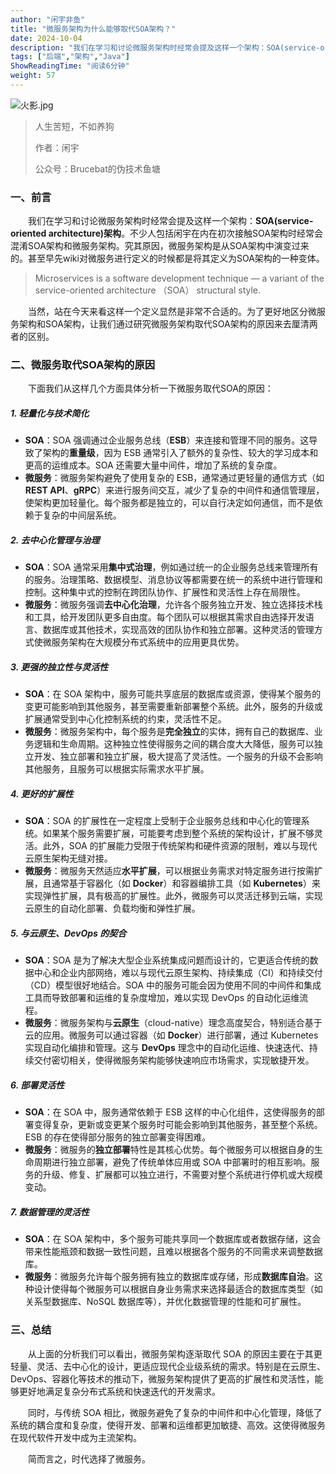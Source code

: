 ```yaml
---
author: "闲宇非鱼"
title: "微服务架构为什么能够取代SOA架构？"
date: 2024-10-04
description: "我们在学习和讨论微服务架构时经常会提及这样一个架构：SOA(service-orientedarchitecture)架构让我们通过探究微服务取代SOA的原因来了解一下两者的区别。"
tags: ["后端","架构","Java"]
ShowReadingTime: "阅读6分钟"
weight: 57
---
```

![火影.jpg](https://p3-xtjj-sign.byteimg.com/tos-cn-i-73owjymdk6/cc87578fd76f47f785e6a86999bbd664~tplv-73owjymdk6-jj-mark-v1:0:0:0:0:5o6Y6YeR5oqA5pyv56S-5Yy6IEAg6Zey5a6H6Z2e6bG8:q75.awebp?rk3s=f64ab15b&x-expires=1728656274&x-signature=z2TrhewYFoaZYwubUbJs0FqpAA0%3D)

> 人生苦短，不如养狗
> 
> 作者：闲宇
> 
> 公众号：Brucebat的伪技术鱼塘

### 一、前言

  我们在学习和讨论微服务架构时经常会提及这样一个架构：**SOA(service-oriented architecture)架构**。不少人包括闲宇在内在初次接触SOA架构时经常会混淆SOA架构和微服务架构。究其原因，微服务架构是从SOA架构中演变过来的。甚至早先wiki对微服务进行定义的时候都是将其定义为SOA架构的一种变体。

> Microservices is a software development technique — a variant of the service-oriented architecture （SOA） structural style.

  当然，站在今天来看这样一个定义显然是非常不合适的。为了更好地区分微服务架构和SOA架构，让我们通过研究微服务架构取代SOA架构的原因来去厘清两者的区别。

### 二、微服务取代SOA架构的原因

  下面我们从这样几个方面具体分析一下微服务取代SOA的原因：

##### 1\. 轻量化与技术简化

*   **SOA**：SOA 强调通过企业服务总线（**ESB**）来连接和管理不同的服务。这导致了架构的**重量级**，因为 ESB 通常引入了额外的复杂性、较大的学习成本和更高的运维成本。SOA 还需要大量中间件，增加了系统的复杂度。
*   **微服务**：微服务架构避免了使用复杂的 ESB，通常通过更轻量的通信方式（如 **REST API**、**gRPC**）来进行服务间交互，减少了复杂的中间件和通信管理层，使架构更加轻量化。每个服务都是独立的，可以自行决定如何通信，而不是依赖于复杂的中间层系统。

##### 2\. 去中心化管理与治理

*   **SOA**：SOA 通常采用**集中式治理**，例如通过统一的企业服务总线来管理所有的服务。治理策略、数据模型、消息协议等都需要在统一的系统中进行管理和控制。这种集中式的控制在跨团队协作、扩展性和灵活性上存在局限性。
*   **微服务**：微服务强调**去中心化治理**，允许各个服务独立开发、独立选择技术栈和工具，给开发团队更多自由度。每个团队可以根据其需求自由选择开发语言、数据库或其他技术，实现高效的团队协作和独立部署。这种灵活的管理方式使微服务架构在大规模分布式系统中的应用更具优势。

##### 3\. 更强的独立性与灵活性

*   **SOA**：在 SOA 架构中，服务可能共享底层的数据库或资源，使得某个服务的变更可能影响到其他服务，甚至需要重新部署整个系统。此外，服务的升级或扩展通常受到中心化控制系统的约束，灵活性不足。
*   **微服务**：微服务架构中，每个服务是**完全独立**的实体，拥有自己的数据库、业务逻辑和生命周期。这种独立性使得服务之间的耦合度大大降低，服务可以独立开发、独立部署和独立扩展，极大提高了灵活性。一个服务的升级不会影响其他服务，且服务可以根据实际需求水平扩展。

##### 4\. 更好的扩展性

*   **SOA**：SOA 的扩展性在一定程度上受制于企业服务总线和中心化的管理系统。如果某个服务需要扩展，可能要考虑到整个系统的架构设计，扩展不够灵活。此外，SOA 的扩展能力受限于传统架构和硬件资源的限制，难以与现代云原生架构无缝对接。
*   **微服务**：微服务天然适应**水平扩展**，可以根据业务需求对特定服务进行按需扩展，且通常基于容器化（如 **Docker**）和容器编排工具（如 **Kubernetes**）来实现弹性扩展，具有极高的扩展性。此外，微服务可以灵活迁移到云端，实现云原生的自动化部署、负载均衡和弹性扩展。

##### 5\. 与云原生、DevOps 的契合

*   **SOA**：SOA 是为了解决大型企业系统集成问题而设计的，它更适合传统的数据中心和企业内部网络，难以与现代云原生架构、持续集成（CI）和持续交付（CD）模型很好地结合。SOA 中的服务可能会因为使用不同的中间件和集成工具而导致部署和运维的复杂度增加，难以实现 DevOps 的自动化运维流程。
*   **微服务**：微服务架构与**云原生**（cloud-native）理念高度契合，特别适合基于云的应用。微服务可以通过容器（如 **Docker**）进行部署，通过 Kubernetes 实现自动化编排和管理。这与 **DevOps** 理念中的自动化运维、快速迭代、持续交付密切相关，使得微服务架构能够快速响应市场需求，实现敏捷开发。

##### 6\. 部署灵活性

*   **SOA**：在 SOA 中，服务通常依赖于 ESB 这样的中心化组件，这使得服务的部署变得复杂，更新或变更某个服务时可能会影响到其他服务，甚至整个系统。ESB 的存在使得部分服务的独立部署变得困难。
*   **微服务**：微服务的**独立部署**特性是其核心优势。每个微服务可以根据自身的生命周期进行独立部署，避免了传统单体应用或 SOA 中部署时的相互影响。服务的升级、修复、扩展都可以独立进行，不需要对整个系统进行停机或大规模变动。

##### 7\. 数据管理的灵活性

*   **SOA**：在 SOA 架构中，多个服务可能共享同一个数据库或者数据存储，这会带来性能瓶颈和数据一致性问题，且难以根据各个服务的不同需求来调整数据库。
*   **微服务**：微服务允许每个服务拥有独立的数据库或存储，形成**数据库自治**。这种设计使得每个微服务可以根据自身业务需求来选择最适合的数据库类型（如关系型数据库、NoSQL 数据库等），并优化数据管理的性能和可扩展性。

### 三、总结

  从上面的分析我们可以看出，微服务架构逐渐取代 SOA 的原因主要在于其更轻量、灵活、去中心化的设计，更适应现代企业级系统的需求。特别是在云原生、DevOps、容器化等技术的推动下，微服务架构提供了更高的扩展性和灵活性，能够更好地满足复杂分布式系统和快速迭代的开发需求。

  同时，与传统 SOA 相比，微服务避免了复杂的中间件和中心化管理，降低了系统的耦合度和复杂度，使得开发、部署和运维都更加敏捷、高效。这使得微服务在现代软件开发中成为主流架构。

  简而言之，时代选择了微服务。